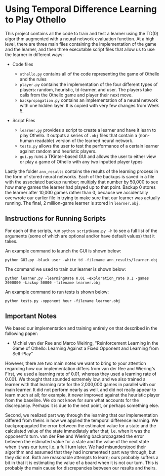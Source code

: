 # Using Temporal Difference Learning to Play Othello

This project contains all the code to train and test a learner using the TD(0) algorithm augmented with a neural network evaluation function. At a high level, there are three main files containing the implementation of the game and the learner, and then three executable script files that allow us to use the learner in different ways:

- Code files
  - `othello.py` contains all of the code representing the game of Othello and the rules
  - `player.py` contains the implementation of the four different types of players: random, heuristic, td-learner, and user. The players take calls from the Othello game and player their next move.
  - `backpropagation.py` contains an implementation of a neural network with one hidden layer. It is copied with very few changes from Week 5.

- Script Files
  - `learner.py` provides a script to create a learner and have it learn to play Othello. It outputs a series of `.obj` files that contain a (non-human readable) version of the learned neural network.
  - `tests.py` allows the user to test the performance of a certain learner against random and heuristic players.
  - `gui.py` runs a TKinter-based GUI and allows the user to either view or play a game of Othello with any two inputted player types

Lastly the folder `ann_results` contains the results of the learning process in the form of stored neural networks. Each of the backups is saved in a file with the associated backup number; multiply that number by 50,000 to see how many games the learner had played up to that point. Backup 0 stores the learner after 10,000 games rather than 0, because we accidentally overwrote our earlier file in trying to make sure that our learner was actually running. The final, 2 million-game learner is stored in `learner.obj`.


## Instructions for Running Scripts
For each of the scripts, run ```python scriptName.py -h``` to see a full list of the arguments (some of which are optional and/or have default values) that it takes.

An example command to launch the GUI is shown below:
```
python GUI.py -black user -white td -filename ann_results/learner.obj
```

The command we used to train our learner is shown below:
```
python learner.py -learningRate 0.01 -exploration_rate 0.1 -games 2000000 -backup 50000 -filename learner.obj
```

An example command to run tests is shown below:
```
python tests.py -opponent heur -filename learner.obj
```

## Important Notes

We based our implementation and training entirely on that described in the following paper:

- Michiel van der Ree and Marco Weiring, "Reinforcement Learning in the Game of Othello: Learning Against a Fixed Opponent and Learning from Self-Play"

However, there are two main notes we want to bring to your attention regarding how our implementation differs from van der Ree and Wiering's. First, we used a learning rate of 0.01, whereas they used a learning rate of 0.001. We thought that sounded extremely low, and we also trained a learner with that learning rate for the 2,000,000 games in parallel with our main learner. It did not perform nearly as well, and did not really appear to learn much at all; for example, it never improved against the heuristic player from the baseline. We do not know for sure what accounts for the discrepancy. Perhaps it is due to the next point, or perhaps something else.

Second, we realized part way through the learning that our implementation differed from theirs in how we applied the temporal difference learning. We backpropagated the error between the estimated value for a state and the calculated value of the state immediately after that; i.e. when it was the opponent's turn. van der Ree and Wiering backpropagated the error between the estimated value for a state and the value of the next state when it was our turn; i.e. a full turn later. We had misunderstood their algorithm and assumed that they had incremented t part way through, but they did not. Both are reasonable attempts to learn; ours probably suffers a bit in that it is estimating the value of a board when it is not our turn. This is probably the main cause for discrepancies between our results and theirs.
